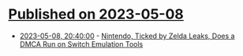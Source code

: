 # [Published on 2023-05-08](index.md)

* [2023-05-08, 20:40:00](https://games.slashdot.org/story/23/05/08/1936229/nintendo-ticked-by-zelda-leaks-does-a-dmca-run-on-switch-emulation-tools?utm_source=rss1.0mainlinkanon&utm_medium=feed) - [Nintendo, Ticked by Zelda Leaks, Does a DMCA Run on Switch Emulation Tools](https://games.slashdot.org/story/23/05/08/1936229/nintendo-ticked-by-zelda-leaks-does-a-dmca-run-on-switch-emulation-tools?utm_source=rss1.0mainlinkanon&utm_medium=feed)
